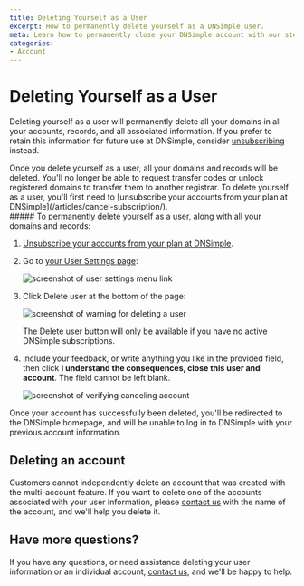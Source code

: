 ```yaml
---
title: Deleting Yourself as a User
excerpt: How to permanently delete yourself as a DNSimple user.
meta: Learn how to permanently close your DNSimple account with our step-by-step guide. Ensure your data is removed and your account is deleted securely.
categories:
- Account
---
```


# Deleting Yourself as a User

Deleting yourself as a user will permanently delete all your domains in all your accounts, records, and all associated information. If you prefer to retain this information for future use at DNSimple, consider [unsubscribing](/articles/cancel-subscription/) instead.

<warning>
Once you delete yourself as a user, all your domains and records will be deleted. You'll no longer be able to request transfer codes or unlock registered domains to transfer them to another registrar.
</warning>
<note>
To delete yourself as a user, you'll first need to [unsubscribe your accounts from your plan at DNSimple](/articles/cancel-subscription/).
</note>

<div class="section-steps" markdown="1">
##### To permanently delete yourself as a user, along with all your domains and records:

1. [Unsubscribe your accounts from your plan at DNSimple](/articles/cancel-subscription/).

1. Go to [your User Settings page](https://dnsimple.com/user):

    ![screenshot of user settings menu link](/files/user-settings-menu-item.png)

1. Click <label>Delete user</label> at the bottom of the page:

    ![screenshot of warning for deleting a user](/files/delete-user-warning.png)

   <info>
   The <label>Delete user</label> button will only be available if you have no active DNSimple subscriptions.
   </info>

1. Include your feedback, or write anything you like in the provided field, then click **I understand the consequences, close this user and account**. The field cannot be left blank.

   ![screenshot of verifying canceling account](/files/verify-account-cancel.png)

Once your account has successfully been deleted, you'll be redirected to the DNSimple homepage, and will be unable to log in to DNSimple with your previous account information.
</div>

## Deleting an account
Customers cannot independently delete an account that was created with the multi-account feature. If you want to delete one of the accounts associated with your user information, please [contact us](https://dnsimple.com/contact) with the name of the account, and we'll help you delete it.

## Have more questions?
If you have any questions, or need assistance deleting your user information or an individual account, [contact us](https://dnsimple.com/feedback), and we'll be happy to help.

